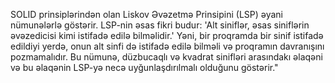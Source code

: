  SOLID prinsiplərindən olan Liskov Əvəzetmə Prinsipini (LSP) əyani nümunələrlə göstərir. LSP-nin əsas fikri budur: 'Alt siniflər, əsas siniflərin əvəzedicisi kimi istifadə edilə bilməlidir.' Yəni, bir proqramda bir sinif istifadə edildiyi yerdə, onun alt sinfi də istifadə edilə bilməli və proqramın davranışını pozmamalıdır. Bu nümunə, düzbucaqlı və kvadrat sinifləri arasındakı əlaqəni və bu əlaqənin LSP-yə necə uyğunlaşdırılmalı olduğunu göstərir."
